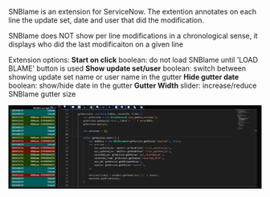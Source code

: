 SNBlame is an extension for ServiceNow.
The extention annotates on each line the update set, date and user that did the modification.

SNBlame does NOT show per line modifications in a chronological sense, it displays who did the last modificaiton on a given line

Extension options:
**Start on click**
boolean: do not load SNBlame until 'LOAD BLAME' button is used 
**Show update set/user**
boolean: switch between showing update set name or user name in the gutter 
**Hide gutter date**
boolean: show/hide date in the gutter 
**Gutter Width**
slider: increase/reduce SNBlame gutter size

![alt text](image.png)
